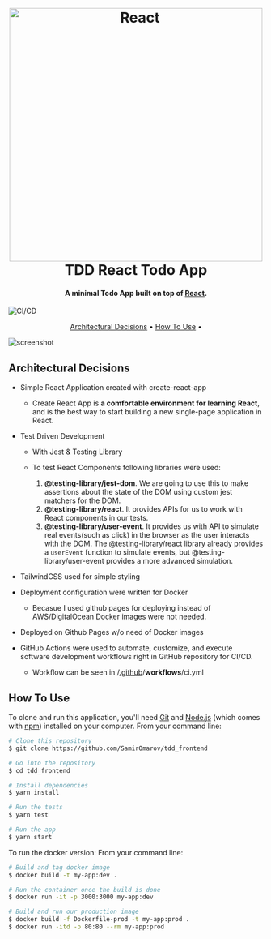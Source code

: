 
<h1 align="center">
  <br>
  <a href="https://samiromarov.github.io/tdd_frontend/"><img src="https://reactjs.org/logo-og.png" alt="React" width="500"></a>
  <br>
  TDD React Todo App
  <br>
</h1>

<h4 align="center">A minimal Todo App built on top of <a href="https://reactjs.org/" target="_blank">React</a>.</h4>


![CI/CD](https://github.com/samiromarov/tdd_frontend/workflows/CI/CD/badge.svg)


<p align="center">
  <a href="#architectural-decisions">Architectural Decisions</a> •
  <a href="#how-to-use">How To Use</a> •
</p>

![screenshot](https://s10.gifyu.com/images/ezgif.com-gif-makera563459ec324bb77.gif)

## Architectural Decisions

* Simple React Application created with create-react-app
  - Create React App is **a comfortable environment for learning React**, and is the best way to start building a new single-page application in React.
* Test Driven Development
  - With Jest &  Testing Library
  - To test React Components following libraries were used:

	1.  **@testing-library/jest-dom**. We are going to use this to make assertions about the state of the DOM using custom jest matchers for the DOM.
	2.  **@testing-library/react**. It provides APIs for us to work with React components in our tests.
	3.  **@testing-library/user-event**. It provides us with API to simulate real events(such as click) in the browser as the user interacts with the DOM. The @testing-library/react library already provides a `userEvent` function to simulate events, but @testing-library/user-event provides a more advanced simulation.
* TailwindCSS used for simple styling
* Deployment configuration were written for Docker 
  - Becasue I used github pages for deploying instead of AWS/DigitalOcean Docker images were not needed.
  
* Deployed on Github Pages w/o need of Docker images
* GitHub Actions were used to automate, customize, and execute software development workflows right in  GitHub repository for CI/CD. 
  - Workflow can be seen in /[.github](https://github.com/SamirOmarov/tdd_frontend/tree/main/.github)/**workflows**/ci.yml




## How To Use

To clone and run this application, you'll need [Git](https://git-scm.com) and [Node.js](https://nodejs.org/en/download/) (which comes with [npm](http://npmjs.com)) installed on your computer. From your command line:

```bash
# Clone this repository
$ git clone https://github.com/SamirOmarov/tdd_frontend

# Go into the repository
$ cd tdd_frontend

# Install dependencies
$ yarn install

# Run the tests
$ yarn test

# Run the app
$ yarn start
```

To run the docker version: From your command line:

```bash
# Build and tag docker image
$ docker build -t my-app:dev .

# Run the container once the build is done
$ docker run -it -p 3000:3000 my-app:dev

# Build and run our production image
$ docker build -f Dockerfile-prod -t my-app:prod .
$ docker run -itd -p 80:80 --rm my-app:prod
```
